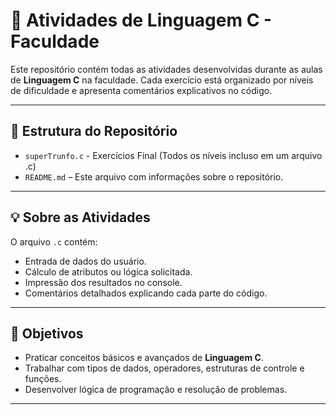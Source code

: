 # 📝 Atividades de Linguagem C - Faculdade

Este repositório contém todas as atividades desenvolvidas durante as aulas de **Linguagem C** na faculdade. Cada exercício está organizado por níveis de dificuldade e apresenta comentários explicativos no código.

---

## 📂 Estrutura do Repositório

- `superTrunfo.c` - Exercícios Final (Todos os níveis incluso em um arquivo .c)
- `README.md` – Este arquivo com informações sobre o repositório.

---

## 💡 Sobre as Atividades

O arquivo `.c` contém:
- Entrada de dados do usuário.
- Cálculo de atributos ou lógica solicitada.
- Impressão dos resultados no console.
- Comentários detalhados explicando cada parte do código.

---

## 🎯 Objetivos

- Praticar conceitos básicos e avançados de **Linguagem C**.
- Trabalhar com tipos de dados, operadores, estruturas de controle e funções.
- Desenvolver lógica de programação e resolução de problemas.

---
